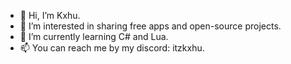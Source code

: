 - 👋 Hi, I’m Kxhu.
- 👀 I’m interested in sharing free apps and open-source projects.
- 🌱 I’m currently learning C# and Lua.
- 📫 You can reach me by my discord: itzkxhu.

<!---
1Kxhu/1Kxhu is a ✨ special ✨ repository because its `README.md` (this file) appears on your GitHub profile.
You can click the Preview link to take a look at your changes.
--->
